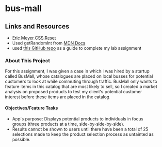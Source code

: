 # bus-mall

## Links and Resources

- [Eric Meyer CSS Reset](https://meyerweb.com/eric/tools/css/reset/)
- Used getRandomInt from [MDN Docs](https://developer.mozilla.org/en-US/docs/Web/JavaScript/Reference/Global_Objects/Math/random)
- used [this GitHub repo](https://github.com/codefellows/seattle-201d70/tree/master/class-11/demo) as a guide to complete my lab assignment

### About This Project

For this assignment, I was given a case in which I was hired by a startup called BusMall, whose catalogues are placed on local busses for potential customers to look at while commuting through traffic. BusMall only wants to feature items in this catalog that are most likely to sell, so I created a market analysis on proposed products to test my client's potential customer interest before these items are placed in the catalog.

#### Objectives/Feature Tasks

- App's purpose: Displays potential products to individuals in focus groups (three products at a time, side-by-side-by-side).
- Results cannot be shown to users until there have been a total of 25 selections made to keep the product selection process as untainted as possible.
